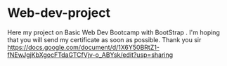# Web-dev-project
Here my project on Basic Web Dev Bootcamp with BootStrap . I'm hoping that you will send my certificate as soon as possible. Thank you sir
https://docs.google.com/document/d/1X6Y50BRtZ1-fNEwJgjKbXgocFTdaGTCfVjv-o_ABYsk/edit?usp=sharing
